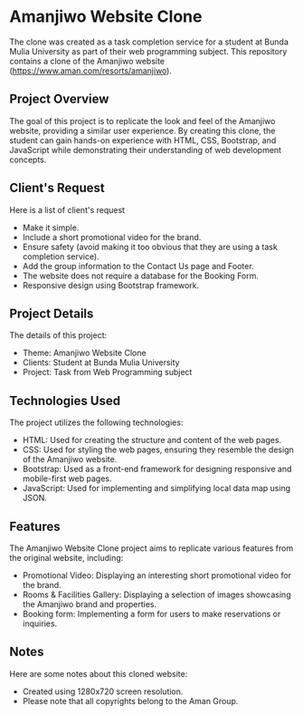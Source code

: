 # Amanjiwo Website Clone
The clone was created as a task completion service for a student at Bunda Mulia University as part of their web programming subject.
This repository contains a clone of the Amanjiwo website (https://www.aman.com/resorts/amanjiwo).

## Project Overview
The goal of this project is to replicate the look and feel of the Amanjiwo website, providing a similar user experience. By creating this clone, the student can gain hands-on experience with HTML, CSS, Bootstrap, and JavaScript while demonstrating their understanding of web development concepts.

## Client's Request
Here is a list of client's request
- Make it simple.
- Include a short promotional video for the brand.
- Ensure safety (avoid making it too obvious that they are using a task completion service).
- Add the group information to the Contact Us page and Footer.
- The website does not require a database for the Booking Form.
- Responsive design using Bootstrap framework.

## Project Details
The details of this project:
- Theme: Amanjiwo Website Clone
- Clients: Student at Bunda Mulia University
- Project: Task from Web Programming subject

## Technologies Used
The project utilizes the following technologies:
- HTML: Used for creating the structure and content of the web pages.
- CSS: Used for styling the web pages, ensuring they resemble the design of the Amanjiwo website.
- Bootstrap: Used as a front-end framework for designing responsive and mobile-first web pages.
- JavaScript: Used for implementing and simplifying local data map using JSON.

## Features
The Amanjiwo Website Clone project aims to replicate various features from the original website, including:
- Promotional Video: Displaying an interesting short promotional video for the brand.
- Rooms & Facilities Gallery: Displaying a selection of images showcasing the Amanjiwo brand and properties.
- Booking form: Implementing a form for users to make reservations or inquiries.

## Notes
Here are some notes about this cloned website:
- Created using 1280x720 screen resolution.
- Please note that all copyrights belong to the Aman Group.
